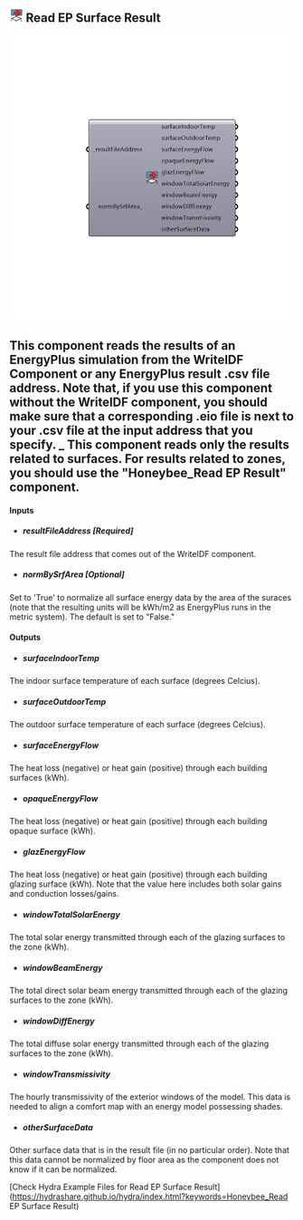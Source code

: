 ## ![](../../images/icons/Read_EP_Surface_Result.png) Read EP Surface Result

![](../../images/components/Read_EP_Surface_Result.png)

This component reads the results of an EnergyPlus simulation from the WriteIDF Component or any EnergyPlus result .csv file address.  Note that, if you use this component without the WriteIDF component, you should make sure that a corresponding .eio file is next to your .csv file at the input address that you specify.
 _
 This component reads only the results related to surfaces.  For results related to zones, you should use the "Honeybee_Read EP Result" component.
 -
 

#### Inputs
* ##### resultFileAddress [Required]
The result file address that comes out of the WriteIDF component.
* ##### normBySrfArea [Optional]
Set to 'True' to normalize all surface energy data by the area of the suraces (note that the resulting units will be kWh/m2 as EnergyPlus runs in the metric system).  The default is set to "False."

#### Outputs
* ##### surfaceIndoorTemp
The indoor surface temperature of each surface (degrees Celcius).
* ##### surfaceOutdoorTemp
The outdoor surface temperature of each surface (degrees Celcius).
* ##### surfaceEnergyFlow
The heat loss (negative) or heat gain (positive) through each building surfaces (kWh).
* ##### opaqueEnergyFlow
The heat loss (negative) or heat gain (positive) through each building opaque surface (kWh).
* ##### glazEnergyFlow
The heat loss (negative) or heat gain (positive) through each building glazing surface (kWh).  Note that the value here includes both solar gains and conduction losses/gains.
* ##### windowTotalSolarEnergy
The total solar energy transmitted through each of the glazing surfaces to the zone (kWh).
* ##### windowBeamEnergy
The total direct solar beam energy transmitted through each of the glazing surfaces to the zone (kWh).
* ##### windowDiffEnergy
The total diffuse solar energy transmitted through each of the glazing surfaces to the zone (kWh).
* ##### windowTransmissivity
The hourly transmissivity of the exterior windows of the model.  This data is needed to align a comfort map with an energy model possessing shades.
* ##### otherSurfaceData
Other surface data that is in the result file (in no particular order).  Note that this data cannot be normalized by floor area as the component does not know if it can be normalized.


[Check Hydra Example Files for Read EP Surface Result](https://hydrashare.github.io/hydra/index.html?keywords=Honeybee_Read EP Surface Result)